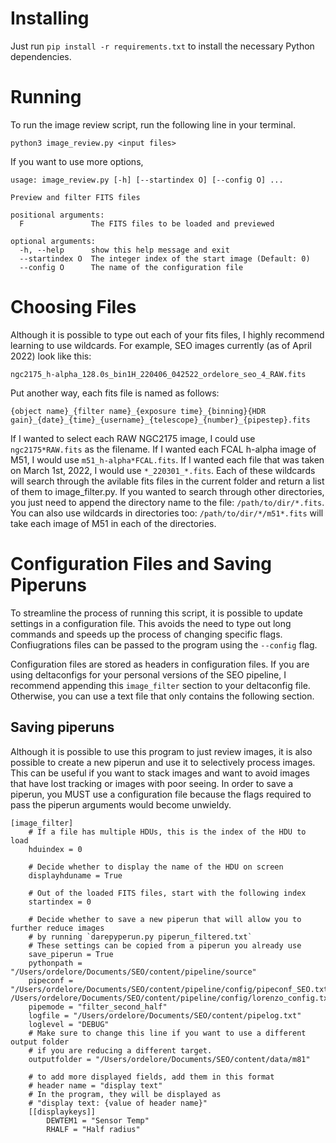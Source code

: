 # Installing
Just run `pip install -r requirements.txt` to install the necessary Python dependencies.

# Running
To run the image review script, run the following line in your terminal.
```
python3 image_review.py <input files>
```
If you want to use more options,
```
usage: image_review.py [-h] [--startindex O] [--config O] ...

Preview and filter FITS files

positional arguments:
  F               The FITS files to be loaded and previewed

optional arguments:
  -h, --help      show this help message and exit
  --startindex O  The integer index of the start image (Default: 0)
  --config O      The name of the configuration file
  ```

# Choosing Files
Although it is possible to type out each of your fits files, I highly recommend learning to
use wildcards. For example, SEO images currently (as of April 2022) look like this:
```
ngc2175_h-alpha_128.0s_bin1H_220406_042522_ordelore_seo_4_RAW.fits
```
Put another way, each fits file is named as follows:
```
{object name}_{filter name}_{exposure time}_{binning}{HDR gain}_{date}_{time}_{username}_{telescope}_{number}_{pipestep}.fits
```
If I wanted to select each RAW NGC2175 image, I could use `ngc2175*RAW.fits` as the filename. If I wanted
each FCAL h-alpha image of M51, I would use `m51_h-alpha*FCAL.fits`. If I wanted each file that was taken
on March 1st, 2022, I would use `*_220301_*.fits`. Each of these wildcards will search through the avilable
fits files in the current folder and return a list of them to image_filter.py. If you wanted to search through
other directories, you just need to append the directory name to the file: `/path/to/dir/*.fits`. You can also
use wildcards in directories too: `/path/to/dir/*/m51*.fits` will take each image of M51 in each of the directories.

# Configuration Files and Saving Piperuns
To streamline the process of running this script, it is possible to update settings in a configuration file. This
avoids the need to type out long commands and speeds up the process of changing specific flags. Confiugrations files can be passed to the program using the `--config` flag.

Configuration files are stored as headers in configuration files. If you are using deltaconfigs for your personal versions of the SEO pipeline, I recommend appending this `image_filter` section to your deltaconfig file. Otherwise, you can use a text file that only contains the following section.

## Saving piperuns
Although it is possible to use this program to just review images, it is also possible to create a new piperun and use it to selectively process images. This can be useful if you want to stack images and want to avoid images that have lost tracking or images with poor seeing. In order to save a piperun, you MUST use a configuration file because the flags required to pass the piperun arguments would become unwieldy.

```
[image_filter]
    # If a file has multiple HDUs, this is the index of the HDU to load
    hduindex = 0

    # Decide whether to display the name of the HDU on screen
    displayhduname = True

    # Out of the loaded FITS files, start with the following index
    startindex = 0

    # Decide whether to save a new piperun that will allow you to further reduce images
    # by running `darepyperun.py piperun_filtered.txt`
    # These settings can be copied from a piperun you already use
    save_piperun = True
    pythonpath = "/Users/ordelore/Documents/SEO/content/pipeline/source"
    pipeconf = "/Users/ordelore/Documents/SEO/content/pipeline/config/pipeconf_SEO.txt /Users/ordelore/Documents/SEO/content/pipeline/config/lorenzo_config.txt"
    pipemode = "filter_second_half"
    logfile = "/Users/ordelore/Documents/SEO/content/pipelog.txt"
    loglevel = "DEBUG"
    # Make sure to change this line if you want to use a different output folder
    # if you are reducing a different target.
    outputfolder = "/Users/ordelore/Documents/SEO/content/data/m81"

    # to add more displayed fields, add them in this format
    # header name = "display text"
    # In the program, they will be displayed as
    # "display text: {value of header name}"
    [[displaykeys]]
        DEWTEM1 = "Sensor Temp"
        RHALF = "Half radius"
```